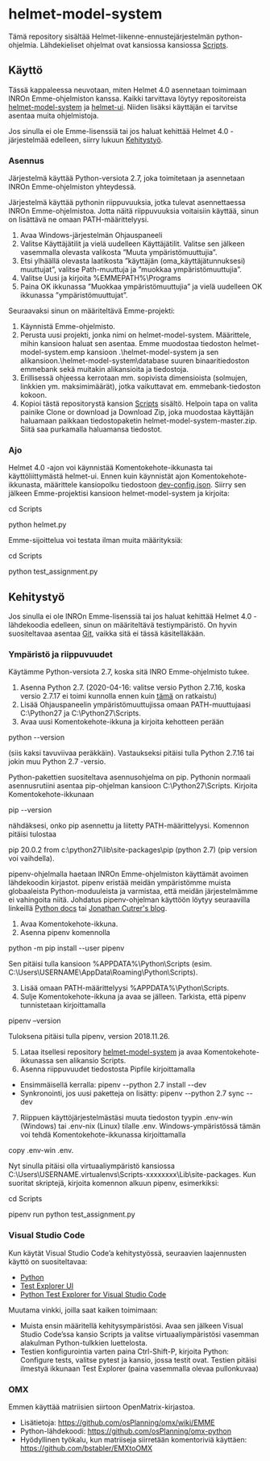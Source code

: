 # helmet-model-system

Tämä repository sisältää Helmet-liikenne-ennustejärjestelmän python-ohjelmia. Lähdekieliset ohjelmat ovat kansiossa kansiossa [Scripts](Scripts).

## Käyttö
Tässä kappaleessa neuvotaan, miten Helmet 4.0 asennetaan toimimaan INROn Emme-ohjelmiston kanssa. Kaikki tarvittava löytyy repositoreista [helmet-model-system](https://github.com/HSLdevcom/helmet-model-system) ja [helmet-ui](https://github.com/HSLdevcom/helmet-ui). Niiden lisäksi käyttäjän ei tarvitse asentaa muita ohjelmistoja.

Jos sinulla ei ole Emme-lisenssiä tai jos haluat kehittää Helmet 4.0 -järjestelmää edelleen, siirry lukuun [Kehitystyö](#Kehitystyö).

### Asennus
Järjestelmä käyttää Python-versiota 2.7, joka toimitetaan ja asennetaan INROn Emme-ohjelmiston yhteydessä.

Järjestelmä käyttää pythonin riippuvuuksia, jotka tulevat asennettaessa INROn Emme-ohjelmistoa. Jotta näitä riippuvuuksia voitaisiin käyttää, sinun on lisättävä ne omaan PATH-määrittelyysi.
1.	Avaa Windows-järjestelmän Ohjauspaneeli
2.	Valitse Käyttäjätilit ja vielä uudelleen Käyttäjätilit. Valitse sen jälkeen vasemmalla olevasta valikosta ”Muuta ympäristömuuttujia”.
3.	Etsi ylhäällä olevasta laatikosta ”käyttäjän (oma_käyttäjätunnuksesi) muuttujat”, valitse Path-muuttuja ja ”muokkaa ympäristömuuttujia”.
4.	Valitse Uusi ja kirjoita %EMMEPATH%\Programs
5.	Paina OK ikkunassa ”Muokkaa ympäristömuuttujia” ja vielä uudelleen OK ikkunassa ”ympäristömuuttujat”.

Seuraavaksi sinun on määriteltävä Emme-projekti:
1.	Käynnistä Emme-ohjelmisto.
2.	Perusta uusi projekti, jonka nimi on helmet-model-system. Määrittele, mihin kansioon haluat sen asentaa. Emme muodostaa tiedoston helmet-model-system.emp kansioon .\helmet-model-system ja sen alikansioon.\helmet-model-system\database suuren binaaritiedoston emmebank sekä muitakin alikansioita ja tiedostoja.
3.	Erillisessä ohjeessa kerrotaan mm. sopivista dimensioista (solmujen, linkkien ym. maksimimäärät), jotka vaikuttavat em. emmebank-tiedoston kokoon.
4.	Kopioi tästä repositorystä kansion [Scripts](Scripts) sisältö. Helpoin tapa on valita painike Clone or download ja Download Zip, joka muodostaa käyttäjän haluamaan paikkaan tiedostopaketin helmet-model-system-master.zip. Siitä saa purkamalla haluamansa tiedostot.

### Ajo
Helmet 4.0 -ajon voi käynnistää Komentokehote-ikkunasta tai käyttöliittymästä helmet-ui. Ennen kuin käynnistät ajon Komentokehote-ikkunasta, määrittele kansiopolku tiedostoon [dev-config.json](Scripts/dev-config.json). Siirry sen jälkeen Emme-projektisi kansioon helmet-model-system ja kirjoita:

cd Scripts

python helmet.py

Emme-sijoittelua voi testata ilman muita määrityksiä:

cd Scripts

python test_assignment.py

## Kehitystyö
Jos sinulla ei ole INROn Emme-lisenssiä tai jos haluat kehittää Helmet 4.0 -lähdekoodia edelleen, sinun on määriteltävä testiympäristö. On hyvin suositeltavaa asentaa [Git](https://git-scm.com/downloads), vaikka sitä ei tässä käsitelläkään.

### Ympäristö ja riippuvuudet

Käytämme Python-versiota 2.7, koska sitä INRO Emme-ohjelmisto tukee.
1.	Asenna Python 2.7. (2020-04-16: valitse versio Python 2.7.16, koska versio 2.7.17 ei toimi kunnolla ennen kuin [tämä](https://github.com/pypa/pipenv/issues/4016)  on ratkaistu)
2.	Lisää Ohjauspaneelin ympäristömuuttujissa omaan PATH-muuttujaasi C:\Python27 ja C:\Python27\Scripts.
3.	Avaa uusi Komentokehote-ikkuna ja kirjoita kehotteen perään 

python --version

(siis kaksi tavuviivaa peräkkäin). Vastaukseksi pitäisi tulla Python 2.7.16 tai jokin muu Python 2.7 -versio.

Python-pakettien suositeltava asennusohjelma on pip. Pythonin normaali asennusrutiini asentaa pip-ohjelman kansioon C:\Python27\Scripts. Kirjoita Komentokehote-ikkunaan

pip --version 

nähdäksesi, onko pip asennettu ja liitetty PATH-määrittelyysi. Komennon pitäisi tulostaa

pip 20.0.2 from c:\python27\lib\site-packages\pip (python 2.7) (pip version voi vaihdella).

pipenv-ohjelmalla haetaan INROn Emme-ohjelmiston käyttämät avoimen lähdekoodin kirjastot. pipenv eristää meidän ympäristömme muista globaaleista Python-moduuleista ja varmistaa, että meidän järjestelmämme ei vahingoita niitä. Johdatus pipenv-ohjelman käyttöön löytyy seuraavilla linkeillä [Python docs](https://docs.python-guide.org/dev/virtualenvs/) tai [Jonathan Cutrer's blog](https://jcutrer.com/python/pipenv-pipfile).
1.	Avaa Komentokehote-ikkuna.
2.	Asenna pipenv komennolla

python -m pip install --user pipenv

Sen pitäisi tulla kansioon %APPDATA%\Python\Scripts (esim. C:\Users\USERNAME\AppData\Roaming\Python\Scripts).

3.	Lisää omaan PATH-määrittelyysi %APPDATA%\Python\Scripts.
4.	Sulje Komentokehote-ikkuna ja avaa se jälleen. Tarkista, että pipenv tunnistetaan kirjoittamalla 

pipenv –version

Tuloksena pitäisi tulla pipenv, version 2018.11.26.

5.	Lataa itsellesi repository  [helmet-model-system](https://github.com/HSLdevcom/helmet-model-system) ja avaa Komentokehote-ikkunassa sen alikansio Scripts.
6.	Asenna riippuvuudet tiedostosta Pipfile kirjoittamalla
-	Ensimmäisellä kerralla: pipenv --python 2.7 install --dev
-	Synkronointi, jos uusi paketteja on lisätty: pipenv --python 2.7 sync --dev

7.	Riippuen käyttöjärjestelmästäsi muuta tiedoston tyypin .env-win (Windows) tai .env-nix (Linux) tilalle .env. Windows-ympäristössä tämän voi tehdä Komentokehote-ikkunassa kirjoittamalla 

copy .env-win .env.

Nyt sinulla pitäisi olla virtuaaliympäristö kansiossa C:\Users\USERNAME\.virtualenvs\Scripts-xxxxxxxx\Lib\site-packages.
Kun suoritat skriptejä, kirjoita komennon alkuun pipenv, esimerkiksi:

cd Scripts

pipenv run python test_assignment.py

### Visual Studio Code
Kun käytät Visual Studio Code’a kehitystyössä, seuraavien laajennusten käyttö on suositeltavaa:
- [Python](https://marketplace.visualstudio.com/items?itemName=ms-python.python)
- [Test Explorer UI](https://marketplace.visualstudio.com/items?itemName=hbenl.vscode-test-explorer)
- [Python Test Explorer for Visual Studio Code](https://marketplace.visualstudio.com/items?itemName=LittleFoxTeam.vscode-python-test-adapter)

Muutama vinkki, joilla saat kaiken toimimaan:
-	Muista ensin määritellä kehitysympäristösi. Avaa sen jälkeen Visual Studio Code’ssa kansio Scripts ja valitse virtuaaliympäristösi vasemman alakulman Python-tulkkien luettelosta.
-	Testien konfigurointia varten paina Ctrl-Shift-P, kirjoita Python: Configure tests, valitse pytest ja kansio, jossa testit ovat.  Testien pitäisi ilmestyä ikkunaan Test Explorer (paina vasemmalla olevaa pullonkuvaa)

### OMX
Emmen käyttää matriisien siirtoon OpenMatrix-kirjastoa.
-	Lisätietoja: https://github.com/osPlanning/omx/wiki/EMME
-	Python-lähdekoodi: https://github.com/osPlanning/omx-python
-	Hyödyllinen työkalu, kun matriiseja siirretään komentoriviä käyttäen: https://github.com/bstabler/EMXtoOMX
